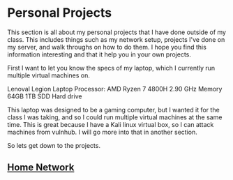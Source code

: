 # Personal Projects

This section is all about my personal projects that I have done outside of my class. This includes things such as my network setup, projects I've done on my server, and walk throughs on how to do them. I hope you find this information interesting and that it help you in your own projects. 

First I want to let you know the specs of my laptop, which I currently run multiple virtual machines on. 

Lenoval Legion Laptop
Processor: AMD Ryzen 7 4800H  2.90 GHz
Memory 64GB 
1TB SDD Hard drive

This laptop was designed to be a gaming computer, but I wanted it for the class I was taking, and so I could run multiple virtual machines at the same time. This is great because I have a Kali linux virtual box, so I can attack machines from vulnhub.  I will go more into that in another section. 

So lets get down to the projects. 

## [Home Network](https://github.com/shansen18/BootCamp/blob/4debee1a238c3f4c8062b2dad74ecc2d237f17b3/Personal_Projects/Home%20Network/Images/Home%20Network%20setup.jpg)